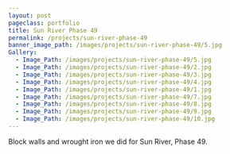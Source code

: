 ```yaml
---
layout: post
pageclass: portfolio
title: Sun River Phase 49
permalink: /projects/sun-river-phase-49
banner_image_path: /images/projects/sun-river-phase-49/5.jpg
Gallery:
  - Image_Path: /images/projects/sun-river-phase-49/5.jpg
  - Image_Path: /images/projects/sun-river-phase-49/2.jpg
  - Image_Path: /images/projects/sun-river-phase-49/3.jpg
  - Image_Path: /images/projects/sun-river-phase-49/4.jpg
  - Image_Path: /images/projects/sun-river-phase-49/1.jpg
  - Image_Path: /images/projects/sun-river-phase-49/7.jpg
  - Image_Path: /images/projects/sun-river-phase-49/8.jpg
  - Image_Path: /images/projects/sun-river-phase-49/9.jpg
  - Image_Path: /images/projects/sun-river-phase-49/10.jpg
---
```



Block walls and wrought iron we did for Sun River, Phase 49.